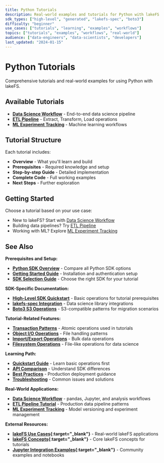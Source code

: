 ```yaml
---
title: Python Tutorials
description: Real-world examples and tutorials for Python with lakeFS
sdk_types: ["high-level", "generated", "lakefs-spec", "boto3"]
difficulty: "beginner"
use_cases: ["tutorials", "learning", "examples", "workflows"]
topics: ["tutorials", "examples", "workflows", "real-world"]
audience: ["data-engineers", "data-scientists", "developers"]
last_updated: "2024-01-15"
---
```


# Python Tutorials

Comprehensive tutorials and real-world examples for using Python with lakeFS.

## Available Tutorials

- **[Data Science Workflow](data-science-workflow.md)** - End-to-end data science pipeline
- **[ETL Pipeline](etl-pipeline.md)** - Extract, Transform, Load operations
- **[ML Experiment Tracking](ml-experiment-tracking.md)** - Machine learning workflows

## Tutorial Structure

Each tutorial includes:
- **Overview** - What you'll learn and build
- **Prerequisites** - Required knowledge and setup
- **Step-by-step Guide** - Detailed implementation
- **Complete Code** - Full working examples
- **Next Steps** - Further exploration

## Getting Started

Choose a tutorial based on your use case:
- New to lakeFS? Start with [Data Science Workflow](data-science-workflow.md)
- Building data pipelines? Try [ETL Pipeline](etl-pipeline.md)
- Working with ML? Explore [ML Experiment Tracking](ml-experiment-tracking.md)

## See Also

**Prerequisites and Setup:**
- **[Python SDK Overview](../index.md)** - Compare all Python SDK options
- **[Getting Started Guide](../getting-started.md)** - Installation and authentication setup
- **[SDK Selection Guide](../index.md#sdk-selection-decision-matrix)** - Choose the right SDK for your tutorial

**SDK-Specific Documentation:**
- **[High-Level SDK Quickstart](../high-level-sdk/quickstart.md)** - Basic operations for tutorial prerequisites
- **[lakefs-spec Integration](../lakefs-spec/integrations.md)** - Data science library integrations
- **[Boto3 S3 Operations](../boto3/s3-operations.md)** - S3-compatible patterns for migration scenarios

**Tutorial-Related Features:**
- **[Transaction Patterns](../high-level-sdk/transactions.md)** - Atomic operations used in tutorials
- **[Object I/O Operations](../high-level-sdk/objects-and-io.md)** - File handling patterns
- **[Import/Export Operations](../high-level-sdk/imports-and-exports.md)** - Bulk data operations
- **[Filesystem Operations](../lakefs-spec/filesystem-api.md)** - File-like operations for data science

**Learning Path:**
- **[Quickstart Guide](../high-level-sdk/quickstart.md)** - Learn basic operations first
- **[API Comparison](../reference/api-comparison.md)** - Understand SDK differences
- **[Best Practices](../reference/best-practices.md)** - Production deployment guidance
- **[Troubleshooting](../reference/troubleshooting.md)** - Common issues and solutions

**Real-World Applications:**
- **[Data Science Workflow](data-science-workflow.md)** - pandas, Jupyter, and analysis workflows
- **[ETL Pipeline Tutorial](etl-pipeline.md)** - Production data pipeline patterns
- **[ML Experiment Tracking](ml-experiment-tracking.md)** - Model versioning and experiment management

**External Resources:**
- **[lakeFS Use Cases](https://docs.lakefs.io/use_cases/){:target="_blank"}** - Real-world lakeFS applications
- **[lakeFS Concepts](https://docs.lakefs.io/understand/){:target="_blank"}** - Core lakeFS concepts for tutorials
- **[Jupyter Integration Examples](https://github.com/treeverse/lakeFS-samples){:target="_blank"}** - Community examples and notebooks